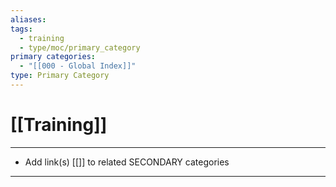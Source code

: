 ```yaml
---
aliases:
tags:
  - training
  - type/moc/primary_category
primary categories:
  - "[[000 - Global Index]]"
type: Primary Category
---
```

# [[Training]]

***

* Add link(s) [[]] to related SECONDARY categories

***
